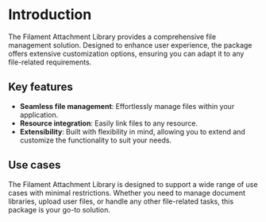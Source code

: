 # Introduction

The Filament Attachment Library provides a comprehensive file management solution. Designed to enhance user experience,
the package offers extensive customization options, ensuring you can adapt it to any file-related requirements.

## Key features

- **Seamless file management**: Effortlessly manage files within your application.
- **Resource integration**: Easily link files to any resource.
- **Extensibility**: Built with flexibility in mind, allowing you to extend and customize the functionality to suit your needs.

## Use cases

The Filament Attachment Library is designed to support a wide range of use cases with minimal restrictions. Whether you
need to manage document libraries, upload user files, or handle any other file-related tasks, this package is your go-to solution.

